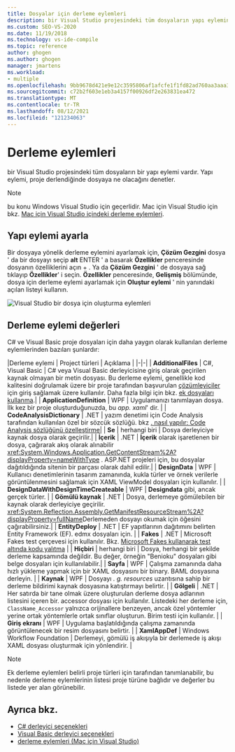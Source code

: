```yaml
---
title: Dosyalar için derleme eylemleri
description: bir Visual Studio projesindeki tüm dosyaların yapı eylemine sahip olduğunu ve derleme eyleminin, proje derlendiğinde dosyaya ne olduğunu nasıl denetlediğini öğrenin.
ms.custom: SEO-VS-2020
ms.date: 11/19/2018
ms.technology: vs-ide-compile
ms.topic: reference
author: ghogen
ms.author: ghogen
manager: jmartens
ms.workload:
- multiple
ms.openlocfilehash: 9bb9678d421e9e12c3595806af1afcfe1f1fd82ad760aa3aaa3934149f59ff51
ms.sourcegitcommit: c72b2f603e1eb3a4157f00926df2e263831ea472
ms.translationtype: MT
ms.contentlocale: tr-TR
ms.lasthandoff: 08/12/2021
ms.locfileid: "121234063"
---
```

# <a name="build-actions"></a>Derleme eylemleri

bir Visual Studio projesindeki tüm dosyaların bir yapı eylemi vardır. Yapı eylemi, proje derlendiğinde dosyaya ne olacağını denetler.

> [!NOTE]
> bu konu Windows Visual Studio için geçerlidir. Mac için Visual Studio için bkz. [Mac için Visual Studio içindeki derleme eylemleri](/visualstudio/mac/build-actions).

## <a name="set-a-build-action"></a>Yapı eylemi ayarla

Bir dosyaya yönelik derleme eylemini ayarlamak için, **Çözüm Gezgini** dosya ' da bir dosyayı seçip **alt** ENTER ' a basarak **Özellikler** penceresinde dosyanın özelliklerini açın + . Ya da **Çözüm Gezgini** ' de dosyaya sağ tıklayıp **Özellikler**' i seçin. **Özellikler** penceresinde, **Gelişmiş** bölümünde, dosya için derleme eylemi ayarlamak için **Oluştur eylemi** ' nin yanındaki açılan listeyi kullanın.

![Visual Studio bir dosya için oluşturma eylemleri](media/build-actions.png)

## <a name="build-action-values"></a>Derleme eylemi değerleri

C# ve Visual Basic proje dosyaları için daha yaygın olarak kullanılan derleme eylemlerinden bazıları şunlardır:

|Derleme eylemi | Project türleri | Açıklama |
|-|-|
| **AdditionalFiles** | C#, Visual Basic | C# veya Visual Basic derleyicisine giriş olarak geçirilen kaynak olmayan bir metin dosyası. Bu derleme eylemi, genellikle kod kalitesini doğrulamak üzere bir proje tarafından başvurulan [çözümleyiciler](../code-quality/roslyn-analyzers-overview.md) için giriş sağlamak üzere kullanılır. Daha fazla bilgi için bkz. [ek dosyaları kullanma](https://github.com/dotnet/roslyn/blob/master/docs/analyzers/Using%20Additional%20Files.md).|
| **ApplicationDefinition** | WPF | Uygulamanızı tanımlayan dosya. İlk kez bir proje oluşturduğunuzda, bu *app. xaml*' dir. |
| **CodeAnalysisDictionary** | .NET | yazım denetimi için Code Analysis tarafından kullanılan özel bir sözcük sözlüğü. bkz [. nasıl yapılır: Code Analysis sözlüğünü özelleştirme](../code-quality/how-to-customize-the-code-analysis-dictionary.md)|
| **Se** | herhangi biri | Dosya derleyiciye kaynak dosya olarak geçirilir.|
| **İçerik** | .NET | **İçerik** olarak işaretlenen bir dosya, çağırarak akış olarak alınabilir <xref:System.Windows.Application.GetContentStream%2A?displayProperty=nameWithType> . ASP.NET projeleri için, bu dosyalar dağıtıldığında sitenin bir parçası olarak dahil edilir.|
| **DesignData** | WPF | Kullanıcı denetimlerinin tasarım zamanında, kukla türler ve örnek verilerle görüntülenmesini sağlamak için XAML ViewModel dosyaları için kullanılır. |
| **DesignDataWithDesignTimeCreateable** | WPF | **Designdata** gibi, ancak gerçek türler.  |
| **Gömülü kaynak** | .NET | Dosya, derlemeye gömülebilen bir kaynak olarak derleyiciye geçirilir. <xref:System.Reflection.Assembly.GetManifestResourceStream%2A?displayProperty=fullName>Derlemeden dosyayı okumak için öğesini çağırabilirsiniz.|
| **EntityDeploy** | .NET | EF yapıtlarının dağıtımını belirten Entity Framework (EF). edmx dosyaları için. |
| **Fakes** | .NET | Microsoft Fakes test çerçevesi için kullanılır. Bkz. [Microsoft Fakes kullanarak test altında kodu yalıtma](../test/isolating-code-under-test-with-microsoft-fakes.md) |
| **Hiçbiri** | herhangi biri | Dosya, herhangi bir şekilde derleme kapsamında değildir. Bu değer, örneğin "Benioku" dosyaları gibi belge dosyaları için kullanılabilir.|
| **Sayfa** | WPF | Çalışma zamanında daha hızlı yükleme yapmak için bir XAML dosyasını bir binary. BAML dosyasına derleyin. |
| **Kaynak** | WPF | Dosyayı *. g. resources* uzantısına sahip bir derleme bildirimi kaynak dosyasına katıştırmayı belirtir. |
| **Gölgeli** | .NET | Her satırda bir tane olmak üzere oluşturulan derleme dosya adlarının listesini içeren bir. accessor dosyası için kullanılır. Listedeki her derleme için, `ClassName_Accessor` yalnızca orijinallere benzeyen, ancak özel yöntemler yerine ortak yöntemlerle ortak sınıflar oluşturun. Birim testi için kullanılır. |
| **Giriş ekranı** | WPF | Uygulama başlatıldığında çalışma zamanında görüntülenecek bir resim dosyasını belirtir. |
| **XamlAppDef** | Windows Workflow Foundation | Derlemeyi, gömülü iş akışıyla bir derlemede iş akışı XAML dosyası oluşturmak için yönlendirir. |

> [!NOTE]
> Ek derleme eylemleri belirli proje türleri için tarafından tanımlanabilir, bu nedenle derleme eylemlerinin listesi proje türüne bağlıdır ve değerler bu listede yer alan görünebilir.

## <a name="see-also"></a>Ayrıca bkz.

- [C# derleyici seçenekleri](/dotnet/csharp/language-reference/compiler-options/listed-alphabetically)
- [Visual Basic derleyici seçenekleri](/dotnet/visual-basic/reference/command-line-compiler/compiler-options-listed-alphabetically)
- [derleme eylemleri (Mac için Visual Studio)](/visualstudio/mac/build-actions)
